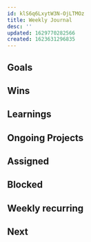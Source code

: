 ```yaml
---
id: klS6q6LxytW3N-OjLTMOz
title: Weekly Journal
desc: ''
updated: 1629770282566
created: 1623631296835
---
```


## Goals
<!-- These are the 2-3 big items that you want to accomplish this week  -->

## Wins
<!-- See [[Wins|templates.weekly-planning.gdoc#wins]] -->

## Learnings
<!-- See [[Learnings|templates.weekly-planning.gdoc#learnings]] -->

## Ongoing Projects 
<!-- Every team member is responsible for one or more projects that will span multiple weeks. Keep track of those projects (in order of priority) here so it's always top of mind.  -->

## Assigned
<!-- Things you want to get to during the week. Items that you aren't ready to work on can be put here -->

## Blocked
<!-- These are items that you are currently blocked on. If an item from a daily journal is pending external action and not resolved at the end of the day, it is good to move here.  -->

## Weekly recurring
<!-- Recurring tasks you *must do* on a certain day go here. Consider replacing with a recurring invite calendar if that's more your style, though it's a nice feeling to be able to check things off during the week.  -->

## Next
<!-- Things to bring up for weekly planning session. This can be new ideas or the second phase of current tasks. You can read about it [[here|dendron.sop.triage]] (currently private to dendron team) -->

